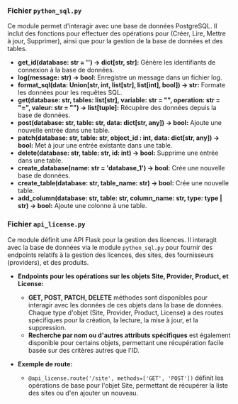 
### Fichier `python_sql.py`

Ce module permet d'interagir avec une base de données PostgreSQL. Il inclut des fonctions pour effectuer des opérations pour (Créer, Lire, Mettre à jour, Supprimer), ainsi que pour la gestion de la base de données et des tables.

- **get_id(database: str = '') -> dict[str, str]:** Génère les identifiants de connexion à la base de données.
- **log(message: str) -> bool:** Enregistre un message dans un fichier log.
- **format_sql(data: Union[str, int, list[str], list[int], bool]) -> str:** Formate les données pour les requêtes SQL.
- **get(database: str, tables: list[str], variable: str = "", operation: str = "=", valeur: str = "") -> list[tuple]:** Récupère des données depuis la base de données.
- **post(database: str, table: str, data: dict[str, any]) -> bool:** Ajoute une nouvelle entrée dans une table.
- **patch(database: str, table: str, object_id : int, data: dict[str, any]) -> bool:** Met à jour une entrée existante dans une table.
- **delete(database: str, table: str, id: int) -> bool:** Supprime une entrée dans une table.
- **create_database(name: str = 'database_1') -> bool:** Crée une nouvelle base de données.
- **create_table(database: str, table_name: str) -> bool:** Crée une nouvelle table.
- **add_column(database: str, table: str, column_name: str, type: type | str) -> bool:** Ajoute une colonne à une table.

### Fichier `api_license.py`

Ce module définit une API Flask pour la gestion des licences. Il interagit avec la base de données via le module `python_sql.py` pour fournir des endpoints relatifs à la gestion des licences, des sites, des fournisseurs (providers), et des produits.

- **Endpoints pour les opérations sur les objets Site, Provider, Product, et License:**
  - **GET, POST, PATCH, DELETE** méthodes sont disponibles pour interagir avec les données de ces objets dans la base de données. Chaque type d'objet (Site, Provider, Product, License) a des routes spécifiques pour la création, la lecture, la mise à jour, et la suppression.
  - **Recherche par nom ou d'autres attributs spécifiques** est également disponible pour certains objets, permettant une récupération facile basée sur des critères autres que l'ID.

- **Exemple de route:**
  - `@api_license.route('/site', methods=['GET', 'POST'])` définit les opérations de base pour l'objet Site, permettant de récupérer la liste des sites ou d'en ajouter un nouveau.

